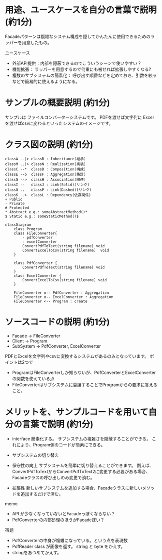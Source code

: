 # 用途、ユースケースを自分の言葉で説明 (約1分)
Facadeパターンは複雑なシステム構成を隠してかんたんに使用できるためのラッパーを用意したもの。

ユースケース
- 外部API提供：内部を隠蔽できるのでこういうシーンで使いやすい？
- 機能拡張： ラッパーを用意するので何重にも被せれば拡張しやすくなる?
- 複数のサブシステムの簡素化： 呼び出す順番などを定めておき、引数を絞るなどで簡易的に使えるようになる。

# サンプルの概要説明 (約1分)
サンプルは ファイルコンバーターシステムです。
PDFを渡せば文字列に
Excelを渡せばcsvに変わるといったシステムのイメージです。


# クラス図の説明 (約1分)
    classA --|> classB : Inheritance(継承)
    classM ..|> classN : Realization(実装)
    classC --*  classD : Composition(構成)
    classE --o  classF : Aggregation(集計)
    classG -->  classH : Association(関連)
    classI --   classJ : Link(Solid)(リンク)
    classO ..   classP : Link(Dashed)(リンク)
    classK ..>  classL : Dependency(依存関係)
    + Public
    - Private
    # Protected
    * Abstract e.g.: someAbstractMethod()*
    $ Static e.g.: someStaticMethod()$

```mermaid
classDiagram
    class Program
    class FileConverter{
        - pdfConverter
        - excelConverter
        ConvertPdfToText(string filename) void
        ConvertExcelToCsv(string filename)  void
    }
        
    class PdfConverter {
        ConvertPdfToText(string filename) void
    }
    class ExcelConverter {
        ConvertExcelToCsv(string filename) void
    }
    
    FileConverter o-- PdfConverter : Aggregation
    FileConverter o-- ExcelConverter : Aggregation
    FileConverter <-- Program : create
```

# ソースコードの説明 (約1分)
- Facade -> FileConverter
- Client -> Program
- SubSystem -> PdfConverter, ExcelConverter
 
PDFとExcelを文字列やcsvに変換するシステムがあるのみとなっています。
ポイントは2つで
- ProgramはFileConverterしか知らないが、PdfConverterとExcelConverterの関数を使えている点
- FileConverterはサブシステムに委譲することでProgramからの要求に答えること。

# メリットを、サンプルコードを用いて自分の言葉で説明 (約1分)
- interface 簡素化する。
サブシステムの複雑さを隠蔽することができる。 これにより、Program側のコードが簡素にできる。

- サブシステムの切り替え
- 保守性の向上
サブシステムを簡単に切り替えることができます。
例えば、ConvertPdfToTextからConvertPdfToText2に変更する必要がある場合、
Facadeクラスの呼び出しのみ変更で済む。

- 拡張性
新しいサブシステムを追加する場合、Facadeクラスに新しいメソッドを追加するだけで済む。


memo
- API が少なくなっていないとFacadeっぽくならない？
- PdfConverterの内部処理のほうがFacadeぽい？
 
宿題
- PdfConverterの中身が複雑になっている。という点を表現数
- PdfReader class が画像を返す。 string と byte をかえす。
- stringをあつめてかえす。
